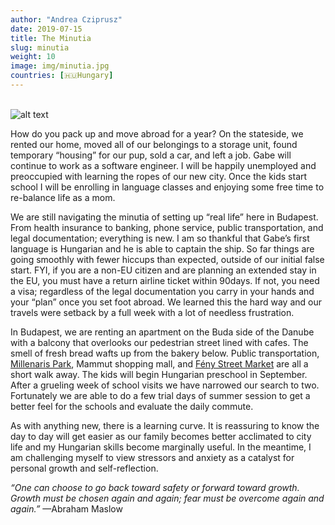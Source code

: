 ```yaml
---
author: "Andrea Cziprusz"
date: 2019-07-15
title: The Minutia
slug: minutia
weight: 10
image: img/minutia.jpg
countries: [🇭🇺Hungary]
---
```



\
![alt text](/peekaboo.travel/img/minutia.jpg "minutia")

How do you pack up and move abroad for a year? On the stateside, we rented our home, moved all of our belongings to a storage unit, found temporary “housing” for our pup, sold a car, and left a job. Gabe will continue to work as a software engineer. I will be happily unemployed and preoccupied with learning the ropes of our new city.  Once the kids start school I will be enrolling in language classes and enjoying some free time to re-balance life as a mom. 

We are still navigating the minutia of setting up “real life” here in Budapest. From health insurance to banking, phone service, public transportation, and legal documentation; everything is new. I am so thankful that Gabe’s first language is Hungarian and he is able to captain the ship. So far things are going smoothly with fewer hiccups than expected, outside of our initial false start. FYI, if you are a non-EU citizen and are planning an extended stay in the EU, you must have a return airline ticket within 90days. If not, you need a visa; regardless of the legal documentation you carry in your hands and your “plan” once you set foot abroad. We learned this the hard way and our travels were setback by a full week with a lot of needless frustration.

In Budapest, we are renting an apartment on the Buda side of the Danube with a balcony that overlooks our pedestrian street lined with cafes. The smell of fresh bread wafts up from the bakery below. Public transportation, [Millenaris Park](https://welovebudapest.com/en/venue/millenaris-park-2/), Mammut shopping mall, and [Fény Street Market](https://welovebudapest.com/en/venue/feny-street-market-2/) are all a short walk away. The kids will begin Hungarian preschool in September. After a grueling week of school visits we have narrowed our search to two. Fortunately we are able to do a few trial days of summer session to get a better feel for the schools and evaluate the daily commute. 

As with anything new, there is a learning curve. It is reassuring to know the day to day will get easier as our family becomes better acclimated to city life and my Hungarian skills become marginally useful. In the meantime, I am challenging myself to view stressors and anxiety as a catalyst for personal growth and self-reflection. 

*“One can choose to go back toward safety or forward toward growth. Growth must be chosen again and again; fear must be overcome again and again.”* —Abraham Maslow
